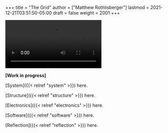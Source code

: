 +++
title = "The Grid"
author = ["Matthew Rothlisberger"]
lastmod = 2021-12-21T03:51:50-05:00
draft = false
weight = 2001
+++

<video src="https://raw.githubusercontent.com/asterane/the-grid/master/media/videos/tetris_3.mp4" controls>Tetris</video>

**[Work in progress]**

[System]({{< relref "system" >}}) here.

[Structure]({{< relref "structure" >}}) here.

[Electronics]({{< relref "electronics" >}}) here.

[Software]({{< relref "software" >}}) here.

[Reflection]({{< relref "reflection" >}}) here.
